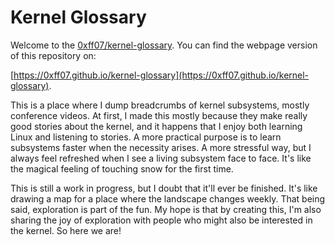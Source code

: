# Kernel Glossary

Welcome to the [0xff07/kernel-glossary](https://github.com/0xff07/kernel-glossary). You can find the webpage version of this repository on:

[https://0xff07.github.io/kernel-glossary](https://0xff07.github.io/kernel-glossary).

This is a place where I dump breadcrumbs of kernel subsystems, mostly conference videos. At first, I made this mostly because they make really good stories about the kernel, and it happens that I enjoy both learning Linux and listening to stories. A more practical purpose is to learn subsystems faster when the necessity arises. A more stressful way, but I always feel refreshed when I see a living subsystem face to face. It's like the magical feeling of touching snow for the first time. 

This is still a work in progress, but I doubt that it'll ever be finished. It's like drawing a map for a place where the landscape changes weekly. That being said, exploration is part of the fun. My hope is that by creating this, I'm also sharing the joy of exploration with people who might also be interested in the kernel. So here we are!
